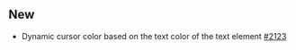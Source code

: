 ## New
- Dynamic cursor color based on the text color of the text element [#2123](https://github.com/zsviczian/obsidian-excalidraw-plugin/issues/2123)